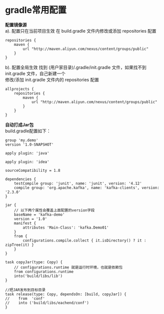 # gradle常用配置

**配置镜像源**  
a). 配置只在当前项目生效
在 build.gradle 文件内修改或添加 repositories 配置
```
repositories {
    maven {
        url "http://maven.aliyun.com/nexus/content/groups/public"
    }
}
```
b). 配置全局生效
找到 (用户家目录)/.gradle/init.gradle 文件，如果找不到 init.gradle 文件，自己新建一个  
修改/添加 init.gradle 文件内的 repositories 配置
```
allprojects {
    repositories {
        maven {
            url "http://maven.aliyun.com/nexus/content/groups/public"
        }
    }
}
```  


**自动打成Jar包**  
build.gradle配置如下：
```
group 'my.demo'
version '1.0-SNAPSHOT'

apply plugin: 'java'

apply plugin: 'idea'

sourceCompatibility = 1.8

dependencies {
    testCompile group: 'junit', name: 'junit', version: '4.12'
    compile group: 'org.apache.kafka', name: 'kafka-clients', version: '2.3.0'
}

jar {
    // 以下两个属性会覆盖上面配置的version字段
    baseName = 'kafka-demo'
    version = '1.0'
    manifest {
        attributes 'Main-Class': 'kafka.Demo01'
    }
    from {
        configurations.compile.collect { it.isDirectory() ? it : zipTree(it) }
    }
}

task copyJar(type: Copy) {
    // configurations.runtime 就是运行时环境，也就是依赖包
    from configurations.runtime
    into('build/libs/lib')
}

//把JAR发布到目标目录
task release(type: Copy, dependsOn: [build, copyJar]) {
//    from  'conf'
//    into ('build/libs/eachend/conf')
}

```
